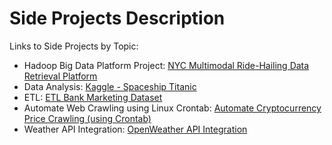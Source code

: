 
# Side Projects Description
Links to Side Projects by Topic:
- Hadoop Big Data Platform Project: [NYC Multimodal Ride-Hailing Data Retrieval Platform](https://github.com/TicyYang/NYC_Multimodal_Ride-Hailing_Data_Retrieval_Platform/tree/main)
- Data Analysis: [Kaggle - Spaceship Titanic](https://github.com/TicyYang/kaggle_spaceship_titanic_analysis)
- ETL: [ETL Bank Marketing Dataset](https://github.com/TicyYang/ETL_with_PySpark)
- Automate Web Crawling using Linux Crontab: [Automate Cryptocurrency Price Crawling (using Crontab)](https://github.com/TicyYang/cron_crypto_price)
- Weather API Integration: [OpenWeather API Integration](https://github.com/TicyYang/OpenWeather_API_connection)
